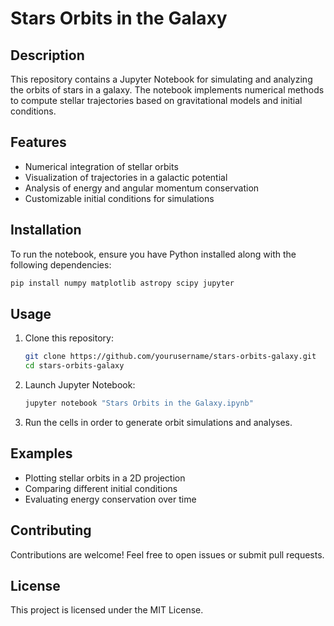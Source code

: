 # Stars Orbits in the Galaxy

## Description
This repository contains a Jupyter Notebook for simulating and analyzing the orbits of stars in a galaxy. The notebook implements numerical methods to compute stellar trajectories based on gravitational models and initial conditions.

## Features
- Numerical integration of stellar orbits
- Visualization of trajectories in a galactic potential
- Analysis of energy and angular momentum conservation
- Customizable initial conditions for simulations

## Installation
To run the notebook, ensure you have Python installed along with the following dependencies:

```bash
pip install numpy matplotlib astropy scipy jupyter
```

## Usage
1. Clone this repository:
   ```bash
   git clone https://github.com/yourusername/stars-orbits-galaxy.git
   cd stars-orbits-galaxy
   ```
2. Launch Jupyter Notebook:
   ```bash
   jupyter notebook "Stars Orbits in the Galaxy.ipynb"
   ```
3. Run the cells in order to generate orbit simulations and analyses.

## Examples
- Plotting stellar orbits in a 2D projection
- Comparing different initial conditions
- Evaluating energy conservation over time

## Contributing
Contributions are welcome! Feel free to open issues or submit pull requests.

## License
This project is licensed under the MIT License.

